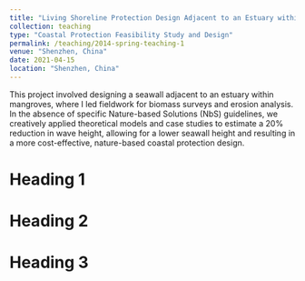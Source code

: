 ```yaml
---
title: "Living Shoreline Protection Design Adjacent to an Estuary within Mangroves"
collection: teaching
type: "Coastal Protection Feasibility Study and Design"
permalink: /teaching/2014-spring-teaching-1
venue: "Shenzhen, China"
date: 2021-04-15
location: "Shenzhen, China"
---
```


This project involved designing a seawall adjacent to an estuary within mangroves, where I led fieldwork for biomass surveys and erosion analysis. In the absence of specific Nature-based Solutions (NbS) guidelines, we creatively applied theoretical models and case studies to estimate a 20% reduction in wave height, allowing for a lower seawall height and resulting in a more cost-effective, nature-based coastal protection design.

Heading 1
======

Heading 2
======

Heading 3
======

